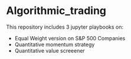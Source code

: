 # Algorithmic_trading
This repository includes 3 jupyter playbooks on:
- Equal Weight version on S&P 500 Companies
- Quantitative momentum strategy
- Quantitative value screeener
